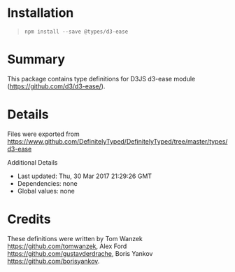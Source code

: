 # Installation
> `npm install --save @types/d3-ease`

# Summary
This package contains type definitions for D3JS d3-ease module (https://github.com/d3/d3-ease/).

# Details
Files were exported from https://www.github.com/DefinitelyTyped/DefinitelyTyped/tree/master/types/d3-ease

Additional Details
 * Last updated: Thu, 30 Mar 2017 21:29:26 GMT
 * Dependencies: none
 * Global values: none

# Credits
These definitions were written by Tom Wanzek <https://github.com/tomwanzek>, Alex Ford <https://github.com/gustavderdrache>, Boris Yankov <https://github.com/borisyankov>.

